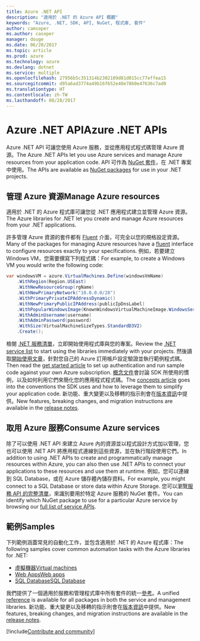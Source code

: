```yaml
---
title: Azure .NET API
description: "適用於 .NET 的 Azure API 概觀"
keywords: "Azure, .NET, SDK, API, NuGet, 程式庫, 套件"
author: camsoper
ms.author: casoper
manager: douge
ms.date: 06/20/2017
ms.topic: article
ms.prod: azure
ms.technology: azure
ms.devlang: dotnet
ms.service: multiple
ms.openlocfilehash: 27956b5c351314b2302109d81d015cc77effea15
ms.sourcegitcommit: d95a6ad3774a49b16f652e40e7860e47636c7ad0
ms.translationtype: HT
ms.contentlocale: zh-TW
ms.lasthandoff: 08/28/2017
---
```

# <a name="azure-net-apis"></a><span data-ttu-id="1fad1-104">Azure .NET API</span><span class="sxs-lookup"><span data-stu-id="1fad1-104">Azure .NET APIs</span></span>

<span data-ttu-id="1fad1-105">Azure .NET API 可讓您使用 Azure 服務，並從應用程式程式碼管理 Azure 資源。</span><span class="sxs-lookup"><span data-stu-id="1fad1-105">The Azure .NET APIs let you use Azure services and manage Azure resources from your application code.</span></span> <span data-ttu-id="1fad1-106">API 可作為 [NuGet 套件](/dotnet/api/overview/azure/)，在 .NET 專案中使用。</span><span class="sxs-lookup"><span data-stu-id="1fad1-106">The APIs are available as [NuGet packages](/dotnet/api/overview/azure/) for use in your .NET projects.</span></span> 

## <a name="manage-azure-resources"></a><span data-ttu-id="1fad1-107">管理 Azure 資源</span><span class="sxs-lookup"><span data-stu-id="1fad1-107">Manage Azure resources</span></span>

<span data-ttu-id="1fad1-108">適用於 .NET 的 Azure 程式庫可讓您從 .NET 應用程式建立並管理 Azure 資源。</span><span class="sxs-lookup"><span data-stu-id="1fad1-108">The Azure libraries for .NET let you create and manage Azure resources from your .NET applications.</span></span>

<span data-ttu-id="1fad1-109">許多管理 Azure 資源的套件都有 [Fluent](dotnet-sdk-azure-concepts.md) 介面，可完全以您的規格設定資源。</span><span class="sxs-lookup"><span data-stu-id="1fad1-109">Many of the packages for managing Azure resources have a [fluent](dotnet-sdk-azure-concepts.md) interface to configure resources exactly to your specifications.</span></span> <span data-ttu-id="1fad1-110">例如，若要建立 Windows VM，您需要撰寫下列程式碼：</span><span class="sxs-lookup"><span data-stu-id="1fad1-110">For example, to create a Windows VM you would write the following code:</span></span>

```csharp
var windowsVM = azure.VirtualMachines.Define(windowsVmName)
    .WithRegion(Region.USEast)
    .WithNewResourceGroup(rgName)
    .WithNewPrimaryNetwork("10.0.0.0/28")
    .WithPrimaryPrivateIPAddressDynamic()
    .WithNewPrimaryPublicIPAddress(publicIpDnsLabel)
    .WithPopularWindowsImage(KnownWindowsVirtualMachineImage.WindowsServer2012R2Datacenter)
    .WithAdminUsername(username)
    .WithAdminPassword(password)
    .WithSize(VirtualMachineSizeTypes.StandardD3V2)
    .Create();
 ```

<span data-ttu-id="1fad1-111">檢閱 [.NET 服務清單](/dotnet/api/overview/azure/)，立即開始使用程式庫與您的專案。</span><span class="sxs-lookup"><span data-stu-id="1fad1-111">Review the [.NET service list](/dotnet/api/overview/azure/) to start using the libraries immediately with your projects.</span></span> <span data-ttu-id="1fad1-112">然後讀取[開始使用文章](dotnet-sdk-azure-get-started.md)，針對您自己的 Azure 訂用帳戶設定驗證並執行範例程式碼。</span><span class="sxs-lookup"><span data-stu-id="1fad1-112">Then read the [get started article](dotnet-sdk-azure-get-started.md) to set up authentication and run sample code against your own Azure subscription.</span></span>  <span data-ttu-id="1fad1-113">[概念文件](dotnet-sdk-azure-concepts.md)會討論 SDK 所使用的慣例，以及如何利用它們來簡化您的應用程式程式碼。</span><span class="sxs-lookup"><span data-stu-id="1fad1-113">The [concepts article](dotnet-sdk-azure-concepts.md) goes into the conventions the SDK uses and how to leverage them to simplify your application code.</span></span> <span data-ttu-id="1fad1-114">新功能、重大變更以及移轉的指示則會在[版本資訊](dotnet-sdk-azure-release-notes.md)中提供。</span><span class="sxs-lookup"><span data-stu-id="1fad1-114">New features, breaking changes, and migration instructions are available in the [release notes](dotnet-sdk-azure-release-notes.md).</span></span>

## <a name="consume-azure-services"></a><span data-ttu-id="1fad1-115">取用 Azure 服務</span><span class="sxs-lookup"><span data-stu-id="1fad1-115">Consume Azure services</span></span>

<span data-ttu-id="1fad1-116">除了可以使用 .NET API 來建立 Azure 內的資源並以程式設計方式加以管理，您也可以使用 .NET API 將應用程式連線到這些資源，並在執行階段使用它們。</span><span class="sxs-lookup"><span data-stu-id="1fad1-116">In addition to using .NET APIs to create and programmatically manage resources within Azure, you can also then use .NET APIs to connect your applications to these resources and use them at runtime.</span></span>  <span data-ttu-id="1fad1-117">例如，您可以連線到 SQL Database，或在 Azure 儲存體內儲存資料。</span><span class="sxs-lookup"><span data-stu-id="1fad1-117">For example, you might connect to a SQL Database or store data within Azure Storage.</span></span>  <span data-ttu-id="1fad1-118">您可以瀏覽[服務 API 的完整清單](/dotnet/api/overview/azure/)，來識別要用於特定 Azure 服務的 NuGet 套件。</span><span class="sxs-lookup"><span data-stu-id="1fad1-118">You can identify which NuGet package to use for a particular Azure service by browsing our [full list of service APIs](/dotnet/api/overview/azure/).</span></span>  

## <a name="samples"></a><span data-ttu-id="1fad1-119">範例</span><span class="sxs-lookup"><span data-stu-id="1fad1-119">Samples</span></span>

<span data-ttu-id="1fad1-120">下列範例涵蓋常見的自動化工作，並包含適用於 .NET 的 Azure 程式庫：</span><span class="sxs-lookup"><span data-stu-id="1fad1-120">The following samples cover common automation tasks with the Azure libraries for .NET:</span></span>

- [<span data-ttu-id="1fad1-121">虛擬機器</span><span class="sxs-lookup"><span data-stu-id="1fad1-121">Virtual machines</span></span>](dotnet-sdk-azure-virtual-machine-samples.md)
- [<span data-ttu-id="1fad1-122">Web Apps</span><span class="sxs-lookup"><span data-stu-id="1fad1-122">Web apps</span></span>](dotnet-sdk-azure-web-apps-samples.md)
- [<span data-ttu-id="1fad1-123">SQL Database</span><span class="sxs-lookup"><span data-stu-id="1fad1-123">SQL Database</span></span>](dotnet-sdk-azure-sql-database-samples.md)

<span data-ttu-id="1fad1-124">我們提供了一個適用於服務和管理程式庫中所有套件的統一[參考](/dotnet/api/overview/azure/?view=azure-dotnet)。</span><span class="sxs-lookup"><span data-stu-id="1fad1-124">A unified [reference](/dotnet/api/overview/azure/?view=azure-dotnet) is available for all packages in both the service and management libraries.</span></span> <span data-ttu-id="1fad1-125">新功能、重大變更以及移轉的指示則會在[版本資訊](dotnet-sdk-azure-release-notes.md)中提供。</span><span class="sxs-lookup"><span data-stu-id="1fad1-125">New features, breaking changes, and migration instructions are available in the [release notes](dotnet-sdk-azure-release-notes.md).</span></span>

[!include[Contribute and community](includes/contribute.md)]
